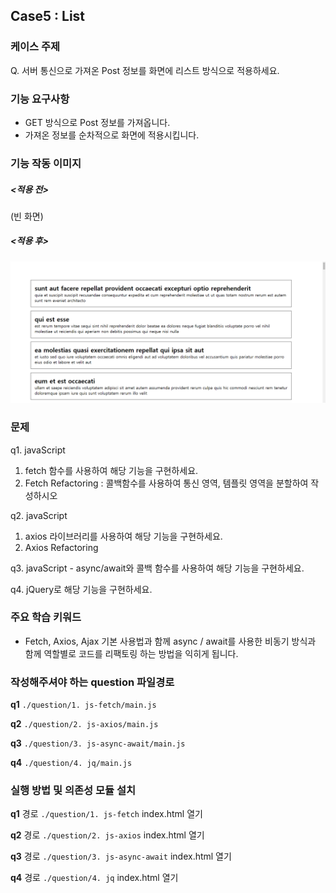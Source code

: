 ## Case5 : List

### 케이스 주제
Q. 서버 통신으로 가져온 Post 정보를 화면에 리스트 방식으로 적용하세요.


### 기능 요구사항
- GET 방식으로 Post 정보를 가져옵니다.
- 가져온 정보를 순차적으로 화면에 적용시킵니다.


### 기능 작동 이미지
##### <적용 전>
(빈 화면)

##### <적용 후>
![example_image](./example.png)


### 문제
q1. javaScript
1) fetch 함수를 사용하여 해당 기능을 구현하세요.
2) Fetch Refactoring : 콜백함수를 사용하여 통신 영역, 템플릿 영역을 분할하여 작성하시오

q2. javaScript
1) axios 라이브러리를 사용하여 해당 기능을 구현하세요.
2) Axios Refactoring

q3. javaScript - async/await와 콜백 함수를 사용하여 해당 기능을 구현하세요.

q4. jQuery로 해당 기능을 구현하세요.


### 주요 학습 키워드
- Fetch, Axios, Ajax 기본 사용법과 함께 async / await를 사용한 비동기 방식과 함께 역할별로 코드를 리팩토링 하는 방법을 익히게 됩니다.


### 작성해주셔야 하는 question 파일경로
**q1**
`./question/1. js-fetch/main.js`

**q2**
`./question/2. js-axios/main.js`

**q3**
`./question/3. js-async-await/main.js`

**q4**
`./question/4. jq/main.js`


### 실행 방법 및 의존성 모듈 설치
**q1**
경로
`./question/1. js-fetch`
index.html 열기

**q2**
경로
`./question/2. js-axios`
index.html 열기

**q3**
경로
`./question/3. js-async-await`
index.html 열기

**q4**
경로
`./question/4. jq`
index.html 열기




